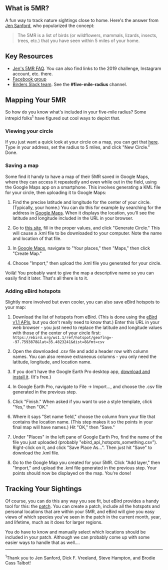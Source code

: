 ## What is 5MR?

A fun way to track nature sightings close to home. Here's the answer from [Jen Sanford](http://www.iusedtohatebirds.com/), who popularized the concept:

> The 5MR is a list of birds (or wildflowers, mammals, lizards, insects, trees, etc.) that you have seen within 5 miles of your home.


## Key Resources

- [Jen's 5MR FAQ](http://www.iusedtohatebirds.com/p/vancouver-5mr.html). You can also find links to the 2019 challenge, Instagram account, etc. there.
- [Facebook group](https://www.facebook.com/groups/2244306435817279/)
- [Birders Slack team](https://bit.ly/2P87vCz). See the **#five-mile-radius** channel.


## Mapping Your 5MR

So how do you know what's included in your five-mile radius? Some intrepid folks<sup>1</sup> have figured out cool ways to depict that.


### Viewing your circle

If you just want a quick look at your circle on a map, you can get that [here](https://www.mapdevelopers.com/draw-circle-tool.php). Type in your address, set the radius to 5 miles, and click "New Circle." Done.

### Saving a map

Some find it handy to have a map of their 5MR saved in Google Maps, where they can access it repeatedly and even while out in the field, using the Google Maps app on a smartphone. This involves generating a KML file for your circle, then uploading it to Google Maps:

1. Find the precise latitude and longitude for the center of your circle. (Typically, your home.) You can do this for example by searching for the address in [Google Maps](http://maps.google.com/). When it displays the location, you'll see the latitude and longitude included in the URL in your browser.

1. Go to [this site](http://kml4earth.appspot.com/circlegen.html), fill in the proper values, and click "Generate Circle." This will cause a .kml file to be downloaded to your computer. Note the name and location of that file.

1. In [Google Maps](http://maps.google.com/), navigate to "Your places," then "Maps," then click "Create Map."

1. Choose "Import," then upload the .kml file you generated for your circle.

Voilà! You probably want to give the map a descriptive name so you can easily find it later. That's all there is to it.

### Adding eBird hotspots

Slightly more involved but even cooler, you can also save eBird hotspots to your map:

1. Download the list of hotspots from eBird. (This is done using the [eBird v1.1 APIs](https://confluence.cornell.edu/display/CLOISAPI/eBird-1.1-HotspotGeoReference), but you don't really need to know that.) Enter this URL in your web browser - you just need to replace the latitude and longitude values with those of the center of your circle first: `https://ebird.org/ws1.1/ref/hotspot/geo?lng=--97.7593878&lat=35.4823241&dist=8&fmt=csv`

1. Open the downloaded .csv file and add a header row with column names. You can also remove extraneous columns - you only need the latitude, longitude, and location name.

1. If you don't have the Google Earth Pro desktop app, [download and install it](https://www.google.com/earth/versions/#earth-pro). (It's free.)

1. In Google Earth Pro, navigate to File -> Import..., and choose the .csv file generated in the previous step.

1. Click "Finish." When asked if you want to use a style template, click "Yes," then "OK."

1. Where it says "Set name field," choose the column from your file that contains the location name. (This step makes it so the points in your final map will have names.) Hit "OK," then "Save."

1. Under "Places" in the left pane of Google Earth Pro, find the name of the file you just uploaded (probably "ebird_api_hotspots_something.csv"). Right-click on it, and click "Save Place As...". Then just hit "Save" to download the .kml file.

1. Go to the Google Map you created for your 5MR. Click "Add layer," then "Import," and upload the .kml file generated in the previous step. Your points should now be displayed on the map. You're done!

## Tracking Your Sightings

Of course, you can do this any way you see fit, but eBird provides a handy tool for this: the [patch](https://ebird.org/site/patch). You can create a patch, include all the hotspots and personal locations that are within your 5MR, and eBird will give you easy views of which species you've seen in the patch in the current month, year, and lifetime, much as it does for larger regions.

You do have to know and manually select which locations should be included in your patch. Although we can probably come up with some easier ways to handle that as well....

---

<sup>1</sup>Thank you to Jen Sanford, Dick F. Vreeland, Steve Hampton, and Brodie Cass Talbot!
